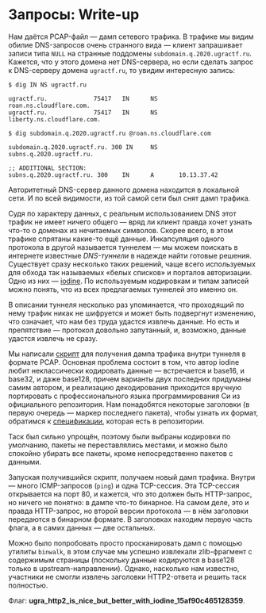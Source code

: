 # Запросы: Write-up

Нам даётся PCAP-файл — дамп сетевого трафика. В трафике мы видим обилие DNS-запросов очень странного вида — клиент запрашивает записи типа `NULL` на странные поддомены `subdomain.q.2020.ugractf.ru`. Кажется, что у этого домена нет DNS-сервера, но если сделать запрос к DNS-серверу домена `ugractf.ru`, то увидим интересную запись:

```
$ dig IN NS ugractf.ru

ugractf.ru.             75417   IN      NS      roan.ns.cloudflare.com.
ugractf.ru.             75417   IN      NS      liberty.ns.cloudflare.com.

$ dig subdomain.q.2020.ugractf.ru @roan.ns.cloudflare.com

subdomain.q.2020.ugractf.ru. 300 IN     NS      subns.q.2020.ugractf.ru.

;; ADDITIONAL SECTION:
subns.q.2020.ugractf.ru. 300    IN      A       10.13.37.42
```

Авторитетный DNS-сервер данного домена находится в локальной сети. И по всей видимости, из той самой сети был снят дамп трафика.

Судя по характеру данных, с реальным использованием DNS этот трафик не имеет ничего общего — вряд ли клиент правда хочет узнать что-то о доменах из нечитаемых символов. Скорее всего, в этом трафике спрятаны какие-то ещё данные. Инкапсуляция одного протокола в другой называется туннелем — мы можем поискать в интернете известные *DNS-туннели* в надежде найти готовые решения. Существует сразу несколько таких решений, чаще всего используемых для обхода так называемых «белых списков» и порталов авторизации. Одно из них — [iodine](https://code.kryo.se/iodine). По используемым кодировкам и типам записей можно понять, что из всех предлагаемых туннелей это именно он.

В описании туннеля несколько раз упоминается, что проходящий по нему трафик никак не шифруется и может быть подвергнут изменению, что означает, что нам без труда удастся извлечь данные. Но есть и препятствие — протокол довольно запутанный, и, возможно, данные удастся извлечь не сразу.

Мы написали [скрипт](get_underlying_pcap.py) для получения дампа трафика внутри туннеля в формате PCAP. Основная проблема состоит в том, что автор iodine любит неклассически кодировать данные — встречается и base16, и base32, и даже base128, причем варианты двух последних придуманы самим автором, и реализацию декодирования приходится вручную портировать с профессионального языка программирования Си из официального репозитория. Нам понадобятся некоторые заголовки (в первую очередь — маркер последнего пакета), чтобы узнать их формат, обратимся к [спецификации](https://github.com/yarrick/iodine/blob/master/doc/proto_00000502.txt), которая есть в репозитории.

Таск был сильно упрощён, поэтому были выбраны кодировки по умолчанию, пакеты не переставлялись местами, и можно было спокойно убирать все пакеты, кроме непосредственно пакетов с данными.

Запуская получившийся скрипт, получаем новый дамп трафика. Внутри — много ICMP-запросов (`ping`) и одна TCP-сессия. Эта TCP-сессия открывается на порт 80, и кажется, что это должен быть HTTP-запрос, но ничего не понятно: в дампе что-то бинарное. На самом деле, это и правда HTTP-запрос, но второй версии протокола — в нём заголовки передаются в бинарном формате. В заголовках находим первую часть флага, а в самих данных — две остальных.

Можно было попробовать просто просканировать дамп с помощью утилиты `binwalk`, в этом случае мы успешно извлекали zlib-фрагмент с содержимым страницы (поскольку данные кодируются в base128 только в upstream-направлении). Однако, насколько нам известно, участники не смогли извлечь заголовки HTTP2-ответа и решить таск полностью.

Флаг: **ugra_http2_is_nice_but_better_with_iodine_15af90c465128359**.
